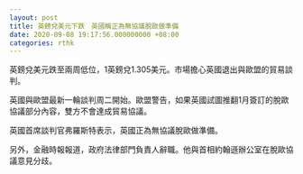 ```yaml
---
layout: post
title: 英鎊兌美元下跌　英國稱正為無協議脫歐做準備
date: 2020-09-08 19:17:56.000000000 +08:00
categories: rthk
---
```


英鎊兌美元跌至兩周低位，1英鎊兌1.305美元。市場擔心英國退出與歐盟的貿易談判。

英國與歐盟最新一輪談判周二開始。歐盟警告，如果英國試圖推翻1月簽訂的脫歐協議部分內容，雙方不會達成貿易協議。

英國首席談判官弗羅斯特表示，英國正為無協議脫歐做準備。

另外，金融時報報道，政府法律部門負責人辭職。他與首相約翰遜辦公室在脫歐協議意見分歧。
